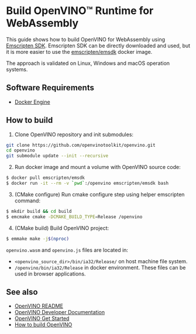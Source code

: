 # Build OpenVINO™ Runtime for WebAssembly

This guide shows how to build OpenVINO for WebAssembly using  [Emscripten SDK](https://emscripten.org/). Emscripten SDK can be directly downloaded and used, but it is more easier to use the [emscripten/emsdk](https://hub.docker.com/r/emscripten/emsdk) docker image. 

The approach is validated on Linux, Windows and macOS operation systems.

## Software Requirements

- [Docker Engine](https://docs.docker.com/engine/install/)

## How to build

1. Clone OpenVINO repository and init submodules:
```sh
git clone https://github.com/openvinotoolkit/openvino.git
cd openvino
git submodule update --init --recursive
```
2. Run docker image and mount a volume with OpenVINO source code:
```sh
$ docker pull emscripten/emsdk
$ docker run -it --rm -v `pwd`:/openvino emscripten/emsdk bash
```
3. (CMake configure) Run cmake configure step using helper emscripten command:
```sh
$ mkdir build && cd build
$ emcmake cmake -DCMAKE_BUILD_TYPE=Release /openvino
```
4. (CMake build) Build OpenVINO project:
```sh
$ emmake make -j$(nproc)
```
`openvino.wasm` and `openvino.js` files are located in:
- `<openvino_source_dir>/bin/ia32/Release/` on host machine file system.
- `/openvino/bin/ia32/Release` in docker environment.
These files can be used in browser applications. 

## See also

 * [OpenVINO README](../../README.md)
 * [OpenVINO Developer Documentation](index.md)
 * [OpenVINO Get Started](./get_started.md)
 * [How to build OpenVINO](build.md)

